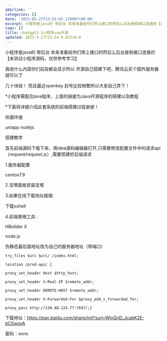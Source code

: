 ```yaml
---
abbrlink: ''
categories: []
date: '2023-05-27T23:53:02.178907+08:00'
excerpt: 小程序是java的 带后台 本来准备给你们带上接口的然后么后台是和接口连接的【未测试小程序源码，仅供参考学习】 我改什么内容你们前段都会显示所以 开源自己搭建下吧，腾讯云买个国外服务器就可以了 几十块钱！  而且最近openkey 封号比较频繁所以大家自己弄下！ *小程序需配合java程序，上面的链接为Java开源程序的搭建以及教程 *下面将详细介绍此套系统的前端搭建过程谢谢！ 所需环境 unia...
tags: []
title: chatgpt3.5小程序vue开源
updated: 2023-5-27T23:54:9.422+8:0
---
```

小程序是java的 带后台 本来准备给你们带上接口的然后么后台是和接口连接的【未测试小程序源码，仅供参考学习】



我改什么内容你们前段都会显示所以 开源自己搭建下吧，腾讯云买个国外服务器就可以了



几十块钱！  而且最近openkey 封号比较频繁所以大家自己弄下！



*小程序需配合java程序，上面的链接为Java开源程序的搭建以及教程



*下面将详细介绍此套系统的前端搭建过程谢谢！



所需环境



uniapp nodejs



搭建教学



首先前端源码下载下来，用idea源码编辑器打开,只需要修改配置文件中的请求api（request/request.js）,需要搭建好后端请求

1.服务器配置



centos7.9



2.宝塔面板安装宝塔



3.如果在线下载地址报错:



下载xshell



4.前端使用工具 :



HBuilder X



node.js



伪静态最后面地址改为自己的服务器地址（带端口）

```
try_files $uri $uri/ /index.html;
```


```
location /prod-api/ {
```


```
proxy_set_header Host $http_host;
```


```
proxy_set_header X-Real-IP $remote_addr;
```


```
proxy_set_header REMOTE-HOST $remote_addr;
```


```
proxy_set_header X-Forwarded-For $proxy_add_x_forwarded_for;
```


```
proxy_pass http://120.48.124.77:7697/;}
```




下载地址：https://pan.baidu.com/share/init?surl=WlvQnD_JcabK2E-bCSwgvA

密码：oxnx
